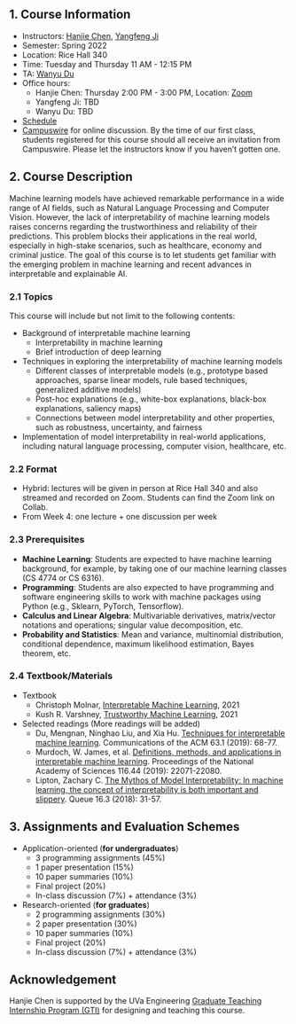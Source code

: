 <!--- # CS 4501/6501 Interpretable Machine Learning --->

## 1. Course Information

- Instructors: [Hanjie Chen](https://www.cs.virginia.edu/~hc9mx/), [Yangfeng Ji](https://yangfengji.net/)
- Semester: Spring 2022
- Location: Rice Hall 340
- Time: Tuesday and Thursday 11 AM - 12:15 PM
- TA: [Wanyu Du](https://wyu-du.github.io/)
- Office hours:
  - Hanjie Chen: Thursday 2:00 PM - 3:00 PM, Location: [Zoom](https://virginia.zoom.us/j/95861036968?pwd=TW43TStwRjdDVDE3YVlsRjRsVGwrdz09)
  - Yangfeng Ji: TBD
  - Wanyu Du: TBD
- [Schedule](Schedule.md)
- [Campuswire](https://campuswire.com/) for online discussion. By the time of our first class, students registered for this course should all receive an invitation from Campuswire. Please let the instructors know if you haven’t gotten one.

## 2. Course Description

Machine learning models have achieved remarkable performance in a wide range of AI fields, such as Natural Language Processing and Computer Vision. However, the lack of interpretability of machine learning models raises concerns regarding the trustworthiness and reliability of their predictions. This problem blocks their applications in the real world, especially in high-stake scenarios, such as healthcare, economy and criminal justice. The goal of this course is to let students get familiar with the emerging problem in machine learning and recent advances in interpretable and explainable AI.

### 2.1 Topics

This course will include but not limit to the following contents: 

- Background of interpretable machine learning
  - Interpretability in machine learning
  - Brief introduction of deep learning
- Techniques in exploring the interpretability of machine learning models
  - Different classes of interpretable models (e.g., prototype based approaches, sparse linear models, rule based techniques, generalized additive models)
  - Post-hoc explanations (e.g., white-box explanations, black-box explanations, saliency maps)
  - Connections between model interpretability and other properties, such as robustness, uncertainty, and fairness
- Implementation of model interpretability in real-world applications, including natural language processing, computer vision, healthcare, etc.


### 2.2 Format

- Hybrid: lectures will be given in person at Rice Hall 340 and also streamed and recorded on Zoom. Students can find the Zoom link on Collab.
- From Week 4: one lecture + one discussion per week


### 2.3 Prerequisites

- **Machine Learning**: Students are expected to have machine learning background, for example, by taking one of our machine learning classes (CS 4774 or CS 6316).
- **Programming**: Students are also expected to have programming and software engineering skills to work with machine packages using Python (e.g., Sklearn, PyTorch, Tensorflow).
- **Calculus and Linear Algebra**: Multivariable derivatives, matrix/vector notations and operations; singular value decomposition, etc.
- **Probability and Statistics**: Mean and variance, multinomial distribution, conditional dependence, maximum likelihood estimation, Bayes theorem, etc.


### 2.4 Textbook/Materials

- Textbook 
	- Christoph Molnar, [Interpretable Machine Learning](https://christophm.github.io/interpretable-ml-book/), 2021
	- Kush R. Varshney, [Trustworthy Machine Learning](http://trustworthymachinelearning.com/trustworthymachinelearning.pdf), 2021
- Selected readings (More readings will be added)
	- Du, Mengnan, Ninghao Liu, and Xia Hu. [Techniques for interpretable machine learning](https://arxiv.org/abs/1808.00033). Communications of the ACM 63.1 (2019): 68-77.
	- Murdoch, W. James, et al. [Definitions, methods, and applications in interpretable machine learning](https://www.pnas.org/content/116/44/22071). Proceedings of the National Academy of Sciences 116.44 (2019): 22071-22080.
	- Lipton, Zachary C. [The Mythos of Model Interpretability: In machine learning, the concept of interpretability is both important and slippery](https://dl.acm.org/doi/10.1145/3236386.3241340). Queue 16.3 (2018): 31-57.

## 3. Assignments and Evaluation Schemes
- Application-oriented (**for undergraduates**)
  - 3 programming assignments (45%)
  - 1 paper presentation (15%)
  - 10 paper summaries (10%)
  - Final project (20%) 
  - In-class discussion (7%) + attendance (3%)
- Research-oriented (**for graduates**)
  - 2 programming assignments (30%)
  - 2 paper presentation (30%)
  - 10 paper summaries (10%)
  - Final project (20%) 
  - In-class discussion (7%) + attendance (3%)

## Acknowledgement

Hanjie Chen is supported by the UVa Engineering [Graduate Teaching Internship Program (GTI)](https://engineering.virginia.edu/graduate-teaching-internship-gti-program) for designing and teaching this course. 
